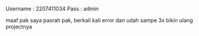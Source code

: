 Username : 2207411034
Pass : admin

maaf pak saya pasrah pak, berkali kali error dan udah sampe 3x bikin ulang projectnya

